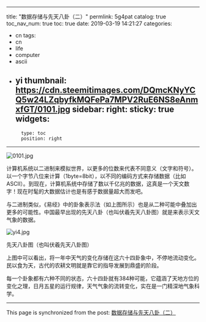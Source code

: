 
---
title: "数据存储与先天八卦（二）"
permlink: 5g4pat
catalog: true
toc_nav_num: true
toc: true
date: 2019-03-19 14:21:27
categories:
- cn
tags:
- cn
- life
- computer
- ascii
- yi
thumbnail: https://cdn.steemitimages.com/DQmcKNyYCQ5w24LZqbyfkMQFePa7MPV2RuE6NS8eAnmxfGT/0101.jpg
sidebar:
    right:
        sticky: true
widgets:
    -
        type: toc
        position: right
---


![0101.jpg](https://cdn.steemitimages.com/DQmcKNyYCQ5w24LZqbyfkMQFePa7MPV2RuE6NS8eAnmxfGT/0101.jpg)

计算机系统以二进制来模拟世界，以更多的位数来代表不同意义（文字和符号）。以一个字节八位来计算（1byte=8bit），以不同的编码方式来存储数据（比如ASCII）。到现在，计算机系统中存储了数以千亿兆的数据，这真是一个天文数字！现在时髦的大数据估计也是有感于数据量超大而发吧。

与二进制类似，《易经》中的卦象表示法（如上图所示）也是从二种可能中叠加出更多的可能性。中国最早出现的先天八卦（也叫伏羲先天八卦图）就是来表示天文气象的数据。

![yi4.jpg](https://cdn.steemitimages.com/DQmPdEJMNGRGTzuaV2bNH7n9K6rMW6AN61WNun19MEexuUN/yi4.jpg)

先天八卦图（也叫伏羲先天八卦图）

上图中可以看出，将一年中天气的变化存储在这六十四卦象中，不停地流动变化。民以食为天，古代的农耕文明就是靠它的指导发展到鼎盛的阶段。

每一个卦象都有六种不同的状态，六十四卦就有384种可能，它蕴涵了天地方位的变化之理，日月五星的运行规律，天气气象的流转变化，实在是一门精深地气象科学。

- - -

This page is synchronized from the post: [数据存储与先天八卦（二）](https://steemit.com/@lemooljiang/5g4pat)
